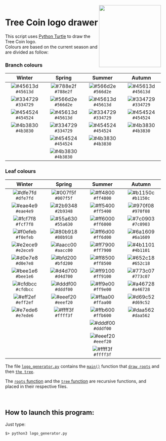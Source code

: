 <img align="right" width="200" src="https://treecoin.online/wp-content/uploads/2021/07/spring_250.png">

# Tree Coin logo drawer
This script uses [Python Turtle](https://docs.python.org/3/library/turtle.html) to draw the Tree Coin logo.<br />
Colours are based on the current season and are divided as follow:

### Branch colours
| Winter    | Spring    | Summer    | Autumn    |
|:---------:|:---------:|:---------:|:---------:|
| ![#45613d](https://via.placeholder.com/15/45613d/000000?text=+) `#45613d` | ![#788e2f](https://via.placeholder.com/15/788e2f/000000?text=+) `#788e2f` | ![#566d2e](https://via.placeholder.com/15/566d2e/000000?text=+) `#566d2e` | ![#45613d](https://via.placeholder.com/15/45613d/000000?text=+) `#45613d` |
| ![#334729](https://via.placeholder.com/15/334729/000000?text=+) `#334729` | ![#566d2e](https://via.placeholder.com/15/566d2e/000000?text=+) `#566d2e` | ![#45613d](https://via.placeholder.com/15/45613d/000000?text=+) `#45613d` | ![#334729](https://via.placeholder.com/15/334729/000000?text=+) `#334729` |
| ![#454524](https://via.placeholder.com/15/454524/000000?text=+) `#454524` | ![#45613d](https://via.placeholder.com/15/45613d/000000?text=+) `#45613d` | ![#334729](https://via.placeholder.com/15/334729/000000?text=+) `#334729` | ![#454524](https://via.placeholder.com/15/454524/000000?text=+) `#454524` |
| ![#4b3830](https://via.placeholder.com/15/4b3830/000000?text=+) `#4b3830` | ![#334729](https://via.placeholder.com/15/334729/000000?text=+) `#334729` | ![#454524](https://via.placeholder.com/15/454524/000000?text=+) `#454524` | ![#4b3830](https://via.placeholder.com/15/4b3830/000000?text=+) `#4b3830` |
|           | ![#454524](https://via.placeholder.com/15/454524/000000?text=+) `#454524` | ![#4b3830](https://via.placeholder.com/15/4b3830/000000?text=+) `#4b3830` |           |
|           | ![#4b3830](https://via.placeholder.com/15/4b3830/000000?text=+) `#4b3830` |           |           |

### Leaf colours
| Winter    | Spring    | Summer    | Autumn    |
|:---------:|:---------:|:---------:|:---------:|
| ![#dfe7fd](https://via.placeholder.com/15/dfe7fd/000000?text=+) `#dfe7fd` | ![#007f5f](https://via.placeholder.com/15/007f5f/000000?text=+) `#007f5f` | ![#ff4800](https://via.placeholder.com/15/ff4800/000000?text=+) `#ff4800` | ![#b1150c](https://via.placeholder.com/15/b1150c/000000?text=+) `#b1150c` |
| ![#eae4e9](https://via.placeholder.com/15/eae4e9/000000?text=+) `#eae4e9` | ![#2b9348](https://via.placeholder.com/15/2b9348/000000?text=+) `#2b9348` | ![#ff5400](https://via.placeholder.com/15/ff5400/000000?text=+) `#ff5400` | ![#970f08](https://via.placeholder.com/15/970f08/000000?text=+) `#970f08` |
| ![#fcf7f8](https://via.placeholder.com/15/fcf7f8/000000?text=+) `#fcf7f8` | ![#55a630](https://via.placeholder.com/15/55a630/000000?text=+) `#55a630` | ![#ff6000](https://via.placeholder.com/15/ff6000/000000?text=+) `#ff6000` | ![#7c0903](https://via.placeholder.com/15/7c0903/000000?text=+) `#7c0903` |
| ![#f0efeb](https://via.placeholder.com/15/f0efeb/000000?text=+) `#f0efeb` | ![#80b918](https://via.placeholder.com/15/80b918/000000?text=+) `#80b918` | ![#ff6d00](https://via.placeholder.com/15/ff6d00/000000?text=+) `#ff6d00` | ![#6a1609](https://via.placeholder.com/15/6a1609/000000?text=+) `#6a1609` |
| ![#e2ece9](https://via.placeholder.com/15/e2ece9/000000?text=+) `#e2ece9` | ![#aacc00](https://via.placeholder.com/15/aacc00/000000?text=+) `#aacc00` | ![#ff7900](https://via.placeholder.com/15/ff7900/000000?text=+) `#ff7900` | ![#4b1101](https://via.placeholder.com/15/4b1101/000000?text=+) `#4b1101` |
| ![#d0e7e8](https://via.placeholder.com/15/d0e7e8/000000?text=+) `#d0e7e8` | ![#bfd200](https://via.placeholder.com/15/bfd200/000000?text=+) `#bfd200` | ![#ff8500](https://via.placeholder.com/15/ff8500/000000?text=+) `#ff8500` | ![#652c18](https://via.placeholder.com/15/652c18/000000?text=+) `#652c18` |
| ![#bee1e6](https://via.placeholder.com/15/bee1e6/000000?text=+) `#bee1e6` | ![#d4d700](https://via.placeholder.com/15/d4d700/000000?text=+) `#d4d700` | ![#ff9100](https://via.placeholder.com/15/ff9100/000000?text=+) `#ff9100` | ![#773c07](https://via.placeholder.com/15/773c07/000000?text=+) `#773c07` |
| ![#cfdbcc](https://via.placeholder.com/15/cfdbcc/000000?text=+) `#cfdbcc` | ![#dddf00](https://via.placeholder.com/15/dddf00/000000?text=+) `#dddf00` | ![#ff9e00](https://via.placeholder.com/15/ff9e00/000000?text=+) `#ff9e00` | ![#a46728](https://via.placeholder.com/15/a46728/000000?text=+) `#a46728` |
| ![#eff2ef](https://via.placeholder.com/15/eff2ef/000000?text=+) `#eff2ef` | ![#eeef20](https://via.placeholder.com/15/eeef20/000000?text=+) `#eeef20` | ![#ffaa00](https://via.placeholder.com/15/ffaa00/000000?text=+) `#ffaa00` | ![#d69c52](https://via.placeholder.com/15/d69c52/000000?text=+) `#d69c52` |
| ![#e7ede6](https://via.placeholder.com/15/e7ede6/000000?text=+) `#e7ede6` | ![#ffff3f](https://via.placeholder.com/15/ffff3f/000000?text=+) `#ffff3f` | ![#ffb600](https://via.placeholder.com/15/ffb600/000000?text=+) `#ffb600` | ![#daa562](https://via.placeholder.com/15/daa562/000000?text=+) `#daa562` |
|           |           | ![#dddf00](https://via.placeholder.com/15/dddf00/000000?text=+) `#dddf00` |           |
|           |           | ![#eeef20](https://via.placeholder.com/15/eeef20/000000?text=+) `#eeef20` |           |
|           |           | ![#ffff3f](https://via.placeholder.com/15/ffff3f/000000?text=+) `#ffff3f` |           |

The file [`logo_generator.py`](https://github.com/Tree-Coin/Logo/blob/master/logo_generator.py) contains the [`main()`](https://github.com/Tree-Coin/Logo/blob/b7bed7a6cfe6d04c17b377b3c0d891d67bcaaf46/logo_generator.py#L162-L216) function that [`draw roots`](https://github.com/Tree-Coin/Logo/blob/b7bed7a6cfe6d04c17b377b3c0d891d67bcaaf46/logo_generator.py#L202) and then [`the tree`](https://github.com/Tree-Coin/Logo/blob/b7bed7a6cfe6d04c17b377b3c0d891d67bcaaf46/logo_generator.py#L209).

The [`roots` function](https://github.com/Tree-Coin/Logo/blob/b7bed7a6cfe6d04c17b377b3c0d891d67bcaaf46/roots.py#L21) and the [`tree` function](https://github.com/Tree-Coin/Logo/blob/b7bed7a6cfe6d04c17b377b3c0d891d67bcaaf46/tree.py#L22) are recursive functions, and placed in their respective files.
<br>
<br>
<br>

## How to launch this program:

Just type:
```
$> python3 logo_generator.py
```


